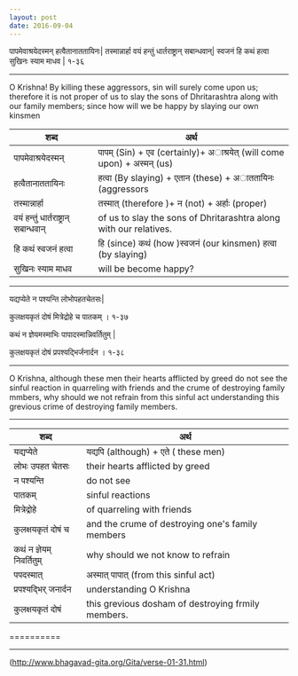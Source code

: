 ```yaml
---
layout: post
date: 2016-09-04
---
```



पापमेवाश्रयेदस्मन् हत्वैतानाततायिनः|
तस्मान्नार्हा वयं हन्तुं धार्तराष्ट्रान् सबान्धवान्|
स्वजनं हि कथं हत्वा सुखिनः स्याम माधव | १-३६


-----

O Krishna! By killing these aggressors, sin will surely come upon us; therefore it is not proper of us to slay the sons of Dhritarashtra along with our family members; since how will we be happy by slaying our own kinsmen


|शब्द|  अर्थ |
|---|---|
| पापमेवाश्रयेदस्मन्  | पापम् (Sin) + एव (certainly)+ अाश्रयेत् (will come upon) + अस्मन् (us) |
| हत्वैतानाततायिनः | हत्वा (By slaying) + एतान (these) + अाततायिनः (aggressors |
| तस्मान्नार्हा | तस्मात् (therefore )+ न (not) + अर्हाः (proper)|
|वयं हन्तुं धार्तराष्ट्रान् सबान्धवान् | of us to slay the sons of Dhritarashtra along with our relatives.|
| हि कथं स्वजनं हत्वा  | हि (since) कथं (how )स्वजनं (our kinsmen)  हत्वा (by slaying)    |
| सुखिनः स्याम माधव | will be become happy?|


-----



यद्यप्येते न पश्यन्ति लोभोपहतचेतसः|

कुलक्षयकृतं दोषं मित्रेद्रोहे च पातकम् । १-३७

कथं न ज्ञेयमस्माभिः पापादस्मान्निवर्तितुम् |

कुलक्षयकृतं दोषं प्रपश्यद्भिर्जनार्दन । १-३८


----

O Krishna, although these men their hearts afflicted by greed do not see the sinful reaction in quarreling with friends and the crume of destroying family mmbers, why should we not refrain from this sinful act understanding this grevious crime of destroying family members. 

-----

|शब्द|  अर्थ |
|---|---|
| यद्यप्येते | यद्यपि (although) + एते ( these men)|
|लोभः उपहत चेतसः  | their hearts afflicted by greed |
| न पश्यन्ति | do not see |
| पातकम् | sinful reactions |
| मित्रेद्रोहे | of quarreling with friends |
|कुलक्षयकृतं दोषं च |  and the crume of destroying one's family members|
| कथं न ज्ञेयम् निवर्तितुम् |  why should we not know to refrain |
| पपदस्मात् | अस्मात् पापात् (from this sinful act)|
| प्रपश्यद्भिर् जनार्दन | understanding O Krishna |
|  कुलक्षयकृतं दोषं  | this grevious dosham of destroying frmily members. |


==========


----



(http://www.bhagavad-gita.org/Gita/verse-01-31.html)

